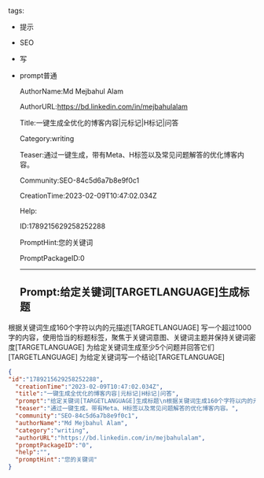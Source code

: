   tags: 
- 提示
- SEO
- 写
- prompt普通

  AuthorName:Md Mejbahul Alam

  AuthorURL:https://bd.linkedin.com/in/mejbahulalam

  Title:一键生成全优化的博客内容|元标记|H标记|问答

  Category:writing

  Teaser:通过一键生成，带有Meta、H标签以及常见问题解答的优化博客内容。

  Community:SEO-84c5d6a7b8e9f0c1

  CreationTime:2023-02-09T10:47:02.034Z

  Help:

  ID:1789215629258252288

  PromptHint:您的关键词

  PromptPackageID:0

  ---

  ## Prompt:给定关键词[TARGETLANGUAGE]生成标题
根据关键词生成160个字符以内的元描述[TARGETLANGUAGE]
写一个超过1000字的内容，使用恰当的标题标签，聚焦于关键词意图、关键词主题并保持关键词密度[TARGETLANGUAGE]
为给定关键词生成至少5个问题并回答它们[TARGETLANGUAGE]
为给定关键词写一个结论[TARGETLANGUAGE]

  ```json
  {
  "id":"1789215629258252288",
    "creationTime":"2023-02-09T10:47:02.034Z",
    "title":"一键生成全优化的博客内容|元标记|H标记|问答",
    "prompt":"给定关键词[TARGETLANGUAGE]生成标题\n根据关键词生成160个字符以内的元描述[TARGETLANGUAGE]\n写一个超过1000字的内容，使用恰当的标题标签，聚焦于关键词意图、关键词主题并保持关键词密度[TARGETLANGUAGE]\n为给定关键词生成至少5个问题并回答它们[TARGETLANGUAGE]\n为给定关键词写一个结论[TARGETLANGUAGE]",
    "teaser":"通过一键生成，带有Meta、H标签以及常见问题解答的优化博客内容。",
    "community":"SEO-84c5d6a7b8e9f0c1",
    "authorName":"Md Mejbahul Alam",
    "category":"writing",
    "authorURL":"https://bd.linkedin.com/in/mejbahulalam",
    "promptPackageID":"0",
    "help":"",
    "promptHint":"您的关键词"
  }
  ```
